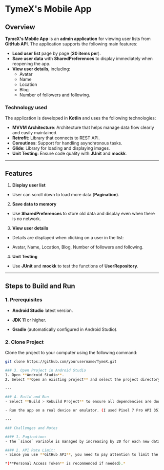 # TymeX's Mobile App

## Overview

**TymeX's Mobile App** is an **admin application** for viewing user lists from **GitHub API**. The application supports the following main features:

- **Load user list** page by page (**20 items per**).
- **Save user data** with **SharedPreferences** to display immediately when reopening the app.
- **View user details**, including:
  - Avatar
  - Name
  - Location
  - Blog
  - Number of followers and following.

### Technology used

The application is developed in **Kotlin** and uses the following technologies:

- **MVVM Architecture**: Architecture that helps manage data flow clearly and easily maintained.
- **Retrofit**: Library that connects to REST API.
- **Coroutines**: Support for handling asynchronous tasks.
- **Glide**: Library for loading and displaying images.
- **Unit Testing**: Ensure code quality with **JUnit** and **mockk**.

---

## Features

1. **Display user list**
- User can scroll down to load more data (**Pagination**).

2. **Save data to memory**
- Use **SharedPreferences** to store old data and display even when there is no network.

3. **View user details**
- Details are displayed when clicking on a user in the list:

- Avatar, Name, Location, Blog, Number of followers and following.

4. **Unit Testing**
- Use **JUnit** and **mockk** to test the functions of **UserRepository**.

---

## Steps to Build and Run

### 1. Prerequisites

- **Android Studio** latest version.

- **JDK 11** or higher.

- **Gradle** (automatically configured in Android Studio).

### 2. Clone Project

Clone the project to your computer using the following command:

```bash
git clone https://github.com/yourusername/TymeX.git

### 3. Open Project in Android Studio
1. Open **Android Studio**.
2. Select **Open an existing project** and select the project directory.

---

### 4. Build and Run
- Select **Build > Rebuild Project** to ensure all dependencies are downloaded.

- Run the app on a real device or emulator. (I used Pixel 7 Pro API 35)

---

### Challenges and Notes

#### 1. Pagination:
- The `since` variable is managed by increasing by 20 for each new data fetch.

#### 2. API Rate Limit:
- Since you use **GitHub API**, you need to pay attention to limit the number of API calls per hour.

*(**Personal Access Token** is recommended if needed).*
